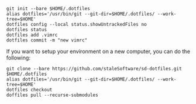 

```
git init --bare $HOME/.dotfiles
alias dotfiles='/usr/bin/git --git-dir=$HOME/.dotfiles/ --work-tree=$HOME'
dotfiles config --local status.showUntrackedFiles no
dotfiles status
dotfiles add .vimrc
dotfiles commit -m "new vimrc"
```
If you want to setup your environment on a new computer, you can do the following:
```
git clone --bare https://github.com/staleSoftware/sd-dotfiles.git $HOME/.dotfiles
alias dotfiles='/usr/bin/git --git-dir=$HOME/.dotfiles/ --work-tree=$HOME'
dotfiles checkout
doffiles pull --recurse-submodules
```

